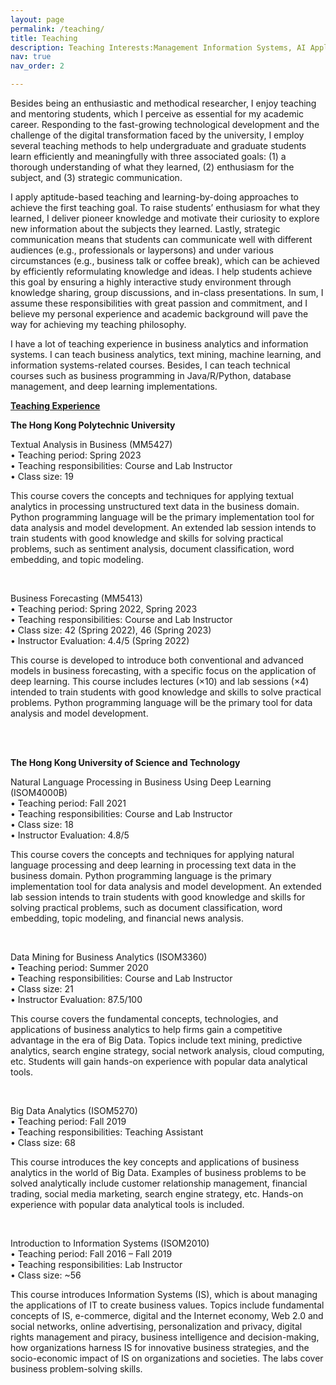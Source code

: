 ```yaml
---
layout: page
permalink: /teaching/
title: Teaching
description: Teaching Interests:Management Information Systems, AI Applications in Business, Machine Learning, Text Mining, Business Applications Programming (e.g., Python, R, Java, VBA)
nav: true
nav_order: 2

---
```


Besides being an enthusiastic and methodical researcher, I enjoy teaching and mentoring students, which I perceive as essential for my academic career. Responding to the fast-growing technological development and the challenge of the digital transformation faced by the university, I employ several teaching methods to help undergraduate and graduate students learn efficiently and meaningfully with three associated goals: (1) a thorough understanding of what they learned, (2) enthusiasm for the subject, and (3) strategic communication. 

I apply aptitude-based teaching and learning-by-doing approaches to achieve the first teaching goal. To raise students’ enthusiasm for what they learned, I deliver pioneer knowledge and motivate their curiosity to explore new information about the subjects they learned. Lastly, strategic communication means that students can communicate well with different audiences (e.g., professionals or laypersons) and under various circumstances (e.g., business talk or coffee break), which can be achieved by efficiently reformulating knowledge and ideas. I help students achieve this goal by ensuring a highly interactive study environment through knowledge sharing, group discussions, and in-class presentations. In sum, I assume these responsibilities with great passion and commitment, and I believe my personal experience and academic background will pave the way for achieving my teaching philosophy. 

I have a lot of teaching experience in business analytics and information systems. I can teach business analytics, text mining, machine learning, and information systems-related courses. Besides, I can teach technical courses such as business programming in Java/R/Python, database management, and deep learning implementations.


<strong><u>Teaching Experience</u></strong>

<strong>The Hong Kong Polytechnic University</strong>

Textual Analysis in Business (MM5427) <br>
• Teaching period: Spring 2023 <br>
• Teaching responsibilities: Course and Lab Instructor <br>
• Class size: 19 <br>

This course covers the concepts and techniques for applying textual analytics in processing unstructured text data in the business domain. Python programming language will be the primary implementation tool for data analysis and model development. An extended lab session intends to train students with good knowledge and skills for solving practical problems, such as sentiment analysis, document classification, word embedding, and topic modeling.

<br>

Business Forecasting (MM5413) <br>
• Teaching period: Spring 2022, Spring 2023 <br>
• Teaching responsibilities: Course and Lab Instructor <br>
• Class size: 42 (Spring 2022), 46 (Spring 2023) <br>
• Instructor Evaluation: 4.4/5 (Spring 2022) <br>

This course is developed to introduce both conventional and advanced models in business forecasting, with a specific focus on the application of deep learning. This course includes lectures (×10) and lab sessions (×4) intended to train students with good knowledge and skills to solve practical problems. Python programming language will be the primary tool for data analysis and model development.

<br><br>

<strong>The Hong Kong University of Science and Technology</strong>

Natural Language Processing in Business Using Deep Learning (ISOM4000B) <br>
• Teaching period: Fall 2021 <br>
• Teaching responsibilities: Course and Lab Instructor <br>
• Class size: 18 <br>
• Instructor Evaluation: 4.8/5 <br>

This course covers the concepts and techniques for applying natural language processing and deep learning in processing text data in the business domain. Python programming language is the primary implementation tool for data analysis and model development. An extended lab session intends to train students with good knowledge and skills for solving practical problems, such as document classification, word embedding, topic modeling, and financial news analysis.

<br>

Data Mining for Business Analytics (ISOM3360) <br>
• Teaching period: Summer 2020 <br>
• Teaching responsibilities: Course and Lab Instructor <br>
• Class size: 21 <br>
• Instructor Evaluation: 87.5/100 <br>

This course covers the fundamental concepts, technologies, and applications of business analytics to help firms gain a competitive advantage in the era of Big Data. Topics include text mining, predictive analytics, search engine strategy, social network analysis, cloud computing, etc. Students will gain hands-on experience with popular data analytical tools.

<br>

Big Data Analytics (ISOM5270) <br>
• Teaching period: Fall 2019 <br>
• Teaching responsibilities: Teaching Assistant <br>
• Class size: 68 <br>

This course introduces the key concepts and applications of business analytics in the world of Big Data. Examples of business problems to be solved analytically include customer relationship management, financial trading, social media marketing, search engine strategy, etc. Hands-on experience with popular data analytical tools is included.

<br>

Introduction to Information Systems (ISOM2010) <br>
• Teaching period: Fall 2016 – Fall 2019 <br>
• Teaching responsibilities: Lab Instructor <br>
• Class size: ~56 <br>

This course introduces Information Systems (IS), which is about managing the applications of IT to create business values. Topics include fundamental concepts of IS, e-commerce, digital and the Internet economy, Web 2.0 and social networks, online advertising, personalization and privacy, digital rights management and piracy, business intelligence and decision-making, how organizations harness IS for innovative business strategies, and the socio-economic impact of IS on organizations and societies. The labs cover business problem-solving skills.




